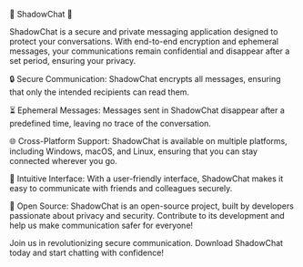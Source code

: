 🌟 ShadowChat 🌟

ShadowChat is a secure and private messaging application designed to protect your conversations. With end-to-end encryption and ephemeral messages, your communications remain confidential and disappear after a set period, ensuring your privacy.

🔒 Secure Communication: ShadowChat encrypts all messages, ensuring that only the intended recipients can read them.

⏳ Ephemeral Messages: Messages sent in ShadowChat disappear after a predefined time, leaving no trace of the conversation.

🌐 Cross-Platform Support: ShadowChat is available on multiple platforms, including Windows, macOS, and Linux, ensuring that you can stay connected wherever you go.

💬 Intuitive Interface: With a user-friendly interface, ShadowChat makes it easy to communicate with friends and colleagues securely.

🚀 Open Source: ShadowChat is an open-source project, built by developers passionate about privacy and security. Contribute to its development and help us make communication safer for everyone!

Join us in revolutionizing secure communication. Download ShadowChat today and start chatting with confidence!
